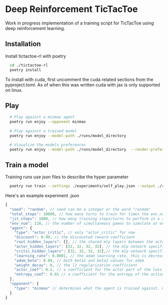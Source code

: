 
# Deep Reinforcement TicTacToe

Work in progress implementation of a training script for TicTacToe using deep reinforcement learning.



## Installation

Install tictactoe-rl with poetry

```bash
  cd ./tictactoe-rl
  poetry install
```

To install with cuda, first uncomment the cuda related sections from the pyproject.toml. As of when this was written cuda with jax is only supported on linux.

## Play

```bash
  # Play against a minmax agent
  poetry run enjoy --opponent minmax
  
  # Play against a trained model
  poetry run enjoy --model-path ./runs/model_directory 

  # Visualize the models preferences
  poetry run enjoy --model-path ./runs/model_directory  --render-preferences 
```

## Train a model
Training runs use json files to describe the hyper parameter

```bash
  poetry run train --settings ./experiments/self_play.json --output ./runs/model_directory
```

Here's an example experiment .json
```javascript
{
  "seed": "random", // seed can be a integer or the word "random"
  "total_steps": 10000, // how many turns to train for times the env_num
  "jit_steps": 1000, // how many training steps/turns to perform in a single jax operation
  "env_num": 128, // the number of simultaneous games to simulate at once. This also constitutes a batch of data during training.
  "agent": {
    "type": "actor_critic", // only "actor_critic" for now
    "discount": 0.99, // the discounted reward coefficient 
    "root_hidden_layers": [], // the shared mlp layers between the actor and the critic. More numbers represent depth and the magnitude represents width.
    "actor_hidden_layers": [32, 32, 32, 32], // the mlp network specific to the actor
    "critic_hidden_layers": [32, 32, 32, 32],// the mlp network specific to the critic
    "learning_rate": 0.0001, // the adam learning rate, this is decreased to zero as training pregresses
    "adam_beta": 0.99, // both beta1 and beta2 values for adam
    "weight_decay": 0, // the l2 regularization coefficient 
    "actor_coef": 0.2, // a coefficient for the actor part of the loss. The ciric coefficient is always assumed to be 1.0
    "entropy_coef": 0.01 // a coefficient for the entropy of the action distribution if its added to the loss
  },
  "opponent": {
    "type": "minmax" // determines what the agent is trained against. Can be "minmax", "random" or "self-play".
  }
}
```